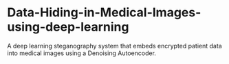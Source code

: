 # Data-Hiding-in-Medical-Images-using-deep-learning
A deep learning steganography system that embeds encrypted patient data into medical images using a Denoising Autoencoder. 
